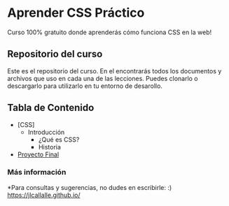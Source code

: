 # Aprender CSS Práctico
Curso 100% gratuito donde aprenderás cómo funciona CSS en la web!

## Repositorio del curso

Este es el repositorio del curso. En el encontrarás todos los documentos y archivos que uso en cada una de las lecciones. Puedes clonarlo o descargarlo para utilizarlo en tu entorno de desarollo.

## Tabla de Contenido
 * [CSS]
	* Introducción
		* ¿Qué es CSS?
		* Historia      
 * [Proyecto Final](https://github.com/jlcallalle/aprende-css)


### Más información

*Para consultas y sugerencias, no dudes en escribirle: :) https://jlcallalle.github.io/
